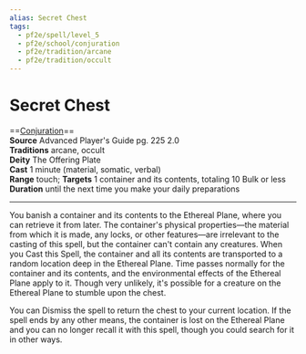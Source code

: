 ```yaml
---
alias: Secret Chest
tags:
  - pf2e/spell/level_5
  - pf2e/school/conjuration
  - pf2e/tradition/arcane
  - pf2e/tradition/occult
---
```


# Secret Chest

==[Conjuration](../../../Traits/Conjuration.md)==  
__Source__ Advanced Player's Guide pg. 225 2.0  
**Traditions** arcane, occult  
**Deity** The Offering Plate  
**Cast** 1 minute (material, somatic, verbal)  
**Range** touch; **Targets** 1 container and its contents, totaling 10 Bulk or less  
**Duration** until the next time you make your daily preparations

---

You banish a container and its contents to the Ethereal Plane, where you can retrieve it from later. The container's physical properties—the material from which it is made, any locks, or other features—are irrelevant to the casting of this spell, but the container can't contain any creatures. When you Cast this Spell, the container and all its contents are transported to a random location deep in the Ethereal Plane. Time passes normally for the container and its contents, and the environmental effects of the Ethereal Plane apply to it. Though very unlikely, it's possible for a creature on the Ethereal Plane to stumble upon the chest.

You can Dismiss the spell to return the chest to your current location. If the spell ends by any other means, the container is lost on the Ethereal Plane and you can no longer recall it with this spell, though you could search for it in other ways.
